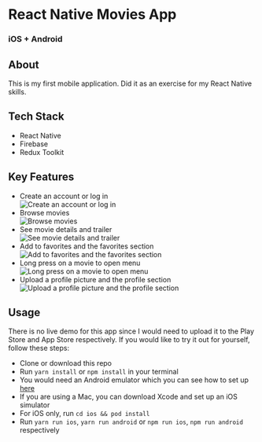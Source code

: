 # React Native Movies App

### iOS + Android

## About

This is my first mobile application. Did it as an exercise for my React Native skills.

## Tech Stack

- React Native
- Firebase
- Redux Toolkit

## Key Features

- Create an account or log in <br />
  ![Create an account or log in](https://media.giphy.com/media/mf4Y8QUAVQk1HWC5Kb/giphy.gif)
- Browse movies <br />
  ![Browse movies](https://media.giphy.com/media/cttOlOKODc5zWtejzs/giphy.gif)
- See movie details and trailer <br />
  ![See movie details and trailer](https://media.giphy.com/media/qnc2vv2QYJ6GxAtgEF/giphy.gif)
- Add to favorites and the favorites section <br />
  ![Add to favorites and the favorites section](https://media.giphy.com/media/470OMYTcOn4nzFKQAH/giphy.gif)
- Long press on a movie to open menu <br />
  ![Long press on a movie to open menu](https://media.giphy.com/media/47OiLqnVnoFPoyfAKY/giphy.gif)
- Upload a profile picture and the profile section <br />
  ![Upload a profile picture and the profile section](https://media.giphy.com/media/TDW8Ok91a4aOoKF86w/giphy.gif)

## Usage

There is no live demo for this app since I would need to upload it to the Play Store and App Store respectively.
If you would like to try it out for yourself, follow these steps:

- Clone or download this repo
- Run `yarn install` or `npm install` in your terminal
- You would need an Android emulator which you can see how to set up [here](https://developer.android.com/studio/run/managing-avds)
- If you are using a Mac, you can download Xcode and set up an iOS simulator
- For iOS only, run `cd ios && pod install`
- Run `yarn run ios`, `yarn run android` or `npm run ios`, `npm run android` respectively
